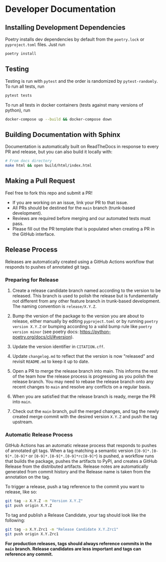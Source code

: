 # Developer Documentation
## Installing Development Dependencies
Poetry installs dev dependencies by default from the `poetry.lock` or `pyproject.toml` files. Just run 
```bash
poetry install
```

## Testing
Testing is run with `pytest` and the order is randomized by `pytest-randomly`. 
To run all tests, run
```bash
pytest tests
```

To run all tests in docker containers (tests against many versions of python), run
```bash
docker-compose up --build && docker-compose down
```

## Building Documentation with Sphinx
Documentation is automatically built on ReadTheDocs in response to every PR and release, 
but you can also build it locally with:
```bash
# From docs directory
make html && open build/html/index.html
```

## Making a Pull Request
Feel free to fork this repo and submit a PR! 
- If you are working on an issue, link your PR to that issue.
- All PRs should be destined for the `main` branch (trunk-based development).
- Reviews are required before merging and our automated tests must pass.
- Please fill out the PR template that is populated when creating a PR in the GitHub interface.

## Release Process
Releases are automatically created using a GitHub Actions workflow that responds to pushes of annotated git tags.

### Preparing for Release
1. Create a release candidate branch named according to the version to be released. This branch is used to polish
   the release but is fundamentally not different from any other feature branch in trunk-based development. 
   The naming convention is `release/X.Y.Z`.

2. Bump the version of the package to the version you are about to release, either manually by editing `pyproject.toml`
   or by running `poetry version X.Y.Z` or bumping according to a valid bump rule like `poetry version minor`
   (see poetry docs: https://python-poetry.org/docs/cli/#version).

3. Update the version identifier in `CITATION.cff`.

4. Update `changelog.md` to reflect that the version is now "released" and revisit `README.md` to keep it up to date.

5. Open a PR to merge the release branch into main. This informs the rest of the team how the release 
   process is progressing as you polish the release branch. You may need to rebase the release branch onto 
   any recent changes to `main` and resolve any conflicts on a regular basis.

6. When you are satisfied that the release branch is ready, merge the PR into `main`. 

7. Check out the `main` branch, pull the merged changes, and tag the newly created merge commit with the 
   desired version `X.Y.Z` and push the tag upstream. 

### Automatic Release Process
GitHub Actions has an automatic release process that responds to pushes of annotated git tags. When a tag matching 
a semantic version (`[0-9]*.[0-9]*.[0-9]*` or `[0-9]*.[0-9]*.[0-9]*rc[0-9]*`) is pushed, a workflow runs that builds
the package, pushes the artifacts to PyPI, and creates a GitHub Release from the distributed artifacts. Release notes 
are automatically generated from commit history and the Release name is taken from the annotation on the tag.

To trigger a release, push a tag reference to the commit you want to release, like so:

```bash
git tag -a X.Y.Z -m "Version X.Y.Z"
git push origin X.Y.Z
```

To tag and publish a Release Candidate, your tag should look like the following:

```bash
git tag -a X.Y.Zrc1 -m "Release Candidate X.Y.Zrc1"
git push origin X.Y.Zrc1
```

**For production releases, tags should always reference commits in the `main` branch. Release candidates are less 
important and tags can reference any commit.**
